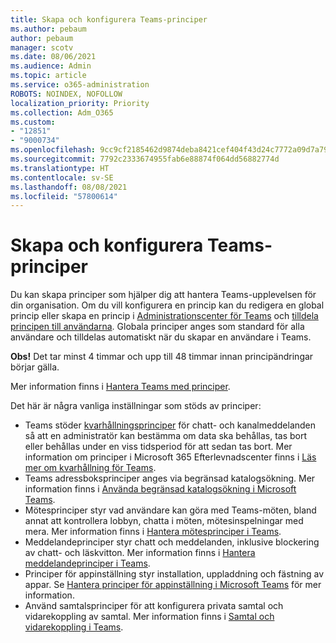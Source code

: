 ```yaml
---
title: Skapa och konfigurera Teams-principer
ms.author: pebaum
author: pebaum
manager: scotv
ms.date: 08/06/2021
ms.audience: Admin
ms.topic: article
ms.service: o365-administration
ROBOTS: NOINDEX, NOFOLLOW
localization_priority: Priority
ms.collection: Adm_O365
ms.custom:
- "12851"
- "9000734"
ms.openlocfilehash: 9cc9cf2185462d9874deba8421cef404f43d24c7772a09d7a796c36096aebdd7
ms.sourcegitcommit: 7792c2333674955fab6e88874f064dd56882774d
ms.translationtype: HT
ms.contentlocale: sv-SE
ms.lasthandoff: 08/08/2021
ms.locfileid: "57800614"
---
```

# <a name="create-and-configure-teams-policies"></a>Skapa och konfigurera Teams-principer

Du kan skapa principer som hjälper dig att hantera Teams-upplevelsen för din organisation. Om du vill konfigurera en princip kan du redigera en global princip eller skapa en princip i [Administrationscenter för Teams](https://admin.microsoft.com/) och [tilldela principen till användarna](/microsoftteams/assign-policies). Globala principer anges som standard för alla användare och tilldelas automatiskt när du skapar en användare i Teams.

**Obs!** Det tar minst 4 timmar och upp till 48 timmar innan principändringar börjar gälla. 

Mer information finns i [Hantera Teams med principer](/microsoftteams/manage-teams-with-policies).

Det här är några vanliga inställningar som stöds av principer:

- Teams stöder [kvarhållningsprinciper](/microsoftteams/retention-policies) för chatt- och kanalmeddelanden så att en administratör kan bestämma om data ska behållas, tas bort eller behållas under en viss tidsperiod för att sedan tas bort. Mer information om principer i Microsoft 365 Efterlevnadscenter finns i [Läs mer om kvarhållning för Teams](/microsoftteams/assign-policies).
- Teams adressboksprinciper anges via begränsad katalogsökning. Mer information finns i [Använda begränsad katalogsökning i Microsoft Teams](/MicrosoftTeams/teams-scoped-directory-search).
- Mötesprinciper styr vad användare kan göra med Teams-möten, bland annat att kontrollera lobbyn, chatta i möten, mötesinspelningar med mera. Mer information finns i [Hantera mötesprinciper i Teams](/microsoftteams/meeting-policies-in-teams).
- Meddelandeprinciper styr chatt och meddelanden, inklusive blockering av chatt- och läskvitton. Mer information finns i [Hantera meddelandeprinciper i Teams](/microsoftteams/messaging-policies-in-teams).
- Principer för appinställning styr installation, uppladdning och fästning av appar. Se [Hantera principer för appinställning i Microsoft Teams](/MicrosoftTeams/teams-app-setup-policies) för mer information.
- Använd samtalsprinciper för att konfigurera privata samtal och vidarekoppling av samtal. Mer information finns i [Samtal och vidarekoppling i Teams](/MicrosoftTeams/teams-calling-policy).

